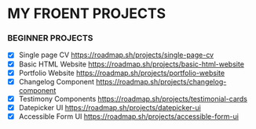 # MY FROENT PROJECTS
### BEGINNER PROJECTS
- [X] Single page CV https://roadmap.sh/projects/single-page-cv
- [X] Basic HTML Website https://roadmap.sh/projects/basic-html-website
- [X] Portfolio Website https://roadmap.sh/projects/portfolio-website
- [X] Changelog Component
https://roadmap.sh/projects/changelog-component
- [X] Testimony Components https://roadmap.sh/projects/testimonial-cards
- [X] Datepicker UI https://roadmap.sh/projects/datepicker-ui
- [x] Accessible Form UI https://roadmap.sh/projects/accessible-form-ui
